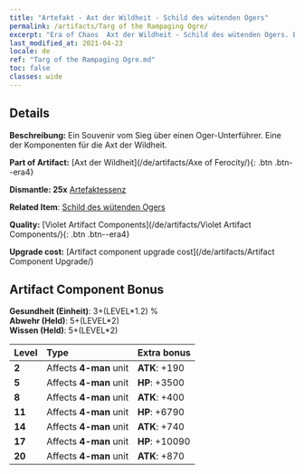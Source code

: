 ```yaml
---
title: "Artefakt - Axt der Wildheit - Schild des wütenden Ogers"
permalink: /artifacts/Targ of the Rampaging Ogre/
excerpt: "Era of Chaos  Axt der Wildheit - Schild des wütenden Ogers. Ein Souvenir vom Sieg über einen Oger-Unterführer. Eine der Komponenten für die Axt der Wildheit."
last_modified_at: 2021-04-23
locale: de
ref: "Targ of the Rampaging Ogre.md"
toc: false
classes: wide
---
```




## Details

 **Beschreibung:** Ein Souvenir vom Sieg über einen Oger-Unterführer. Eine der Komponenten für die Axt der Wildheit.

 **Part of Artifact:** [Axt der Wildheit](/de/artifacts/Axe of Ferocity/){: .btn .btn--era4}

 **Dismantle: 25x** [Artefaktessenz](/ItemsDE/con_905/)

 **Related Item**: [Schild des wütenden Ogers](/ItemsDE/art_126/)

 **Quality:** [Violet Artifact Components](/de/artifacts/Violet Artifact Components/){: .btn .btn--era4}

 **Upgrade cost:** [Artifact component upgrade cost](/de/artifacts/Artifact Component Upgrade/)

## Artifact Component Bonus

  **Gesundheit (Einheit)**: 3+(LEVEL\*1.2) %<br/>**Abwehr (Held)**: 5+(LEVEL\*2)<br/>**Wissen (Held)**: 5+(LEVEL\*2)

  |  Level  | Type |    Extra bonus  | 
  |:--------|:-----|:----------------| 
  | **2** | Affects **4-man** unit | **ATK**: +190 | 
  | **5** | Affects **4-man** unit | **HP**: +3500 | 
  | **8** | Affects **4-man** unit | **ATK**: +400 | 
  | **11** | Affects **4-man** unit | **HP**: +6790 | 
  | **14** | Affects **4-man** unit | **ATK**: +740 | 
  | **17** | Affects **4-man** unit | **HP**: +10090 | 
  | **20** | Affects **4-man** unit | **ATK**: +870 | 
